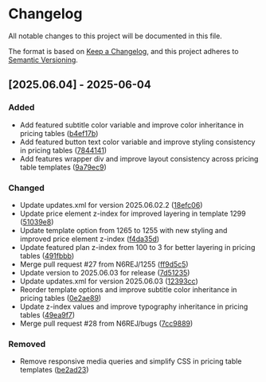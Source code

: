 # Changelog

All notable changes to this project will be documented in this file.

The format is based on [Keep a Changelog](https://keepachangelog.com/en/1.0.0/),
and this project adheres to [Semantic Versioning](https://semver.org/spec/v2.0.0.html).

## [2025.06.04] - 2025-06-04

### Added

* Add featured subtitle color variable and improve color inheritance in pricing tables ([b4ef17b](https://github.com/N6REJ/mod_bears_pricing_tables/commit/b4ef17b))
* Add featured button text color variable and improve styling consistency in pricing tables ([7844141](https://github.com/N6REJ/mod_bears_pricing_tables/commit/7844141))
* Add features wrapper div and improve layout consistency across pricing table templates ([9a79ec9](https://github.com/N6REJ/mod_bears_pricing_tables/commit/9a79ec9))

### Changed

* Update updates.xml for version 2025.06.02.2 ([18efc06](https://github.com/N6REJ/mod_bears_pricing_tables/commit/18efc06))
* Update price element z-index for improved layering in template 1299 ([51039e8](https://github.com/N6REJ/mod_bears_pricing_tables/commit/51039e8))
* Update template option from 1265 to 1255 with new styling and improved price element z-index ([f4da35d](https://github.com/N6REJ/mod_bears_pricing_tables/commit/f4da35d))
* Update featured plan z-index from 100 to 3 for better layering in pricing tables ([491fbbb](https://github.com/N6REJ/mod_bears_pricing_tables/commit/491fbbb))
* Merge pull request #27 from N6REJ/1255 ([ff9d5c5](https://github.com/N6REJ/mod_bears_pricing_tables/commit/ff9d5c5))
* Update version to 2025.06.03 for release ([7d51235](https://github.com/N6REJ/mod_bears_pricing_tables/commit/7d51235))
* Update updates.xml for version 2025.06.03 ([12393cc](https://github.com/N6REJ/mod_bears_pricing_tables/commit/12393cc))
* Reorder template options and improve subtitle color inheritance in pricing tables ([0e2ae89](https://github.com/N6REJ/mod_bears_pricing_tables/commit/0e2ae89))
* Update z-index values and improve typography inheritance in pricing tables ([49ea9f7](https://github.com/N6REJ/mod_bears_pricing_tables/commit/49ea9f7))
* Merge pull request #28 from N6REJ/bugs ([7cc9889](https://github.com/N6REJ/mod_bears_pricing_tables/commit/7cc9889))

### Removed

* Remove responsive media queries and simplify CSS in pricing table templates ([be2ad23](https://github.com/N6REJ/mod_bears_pricing_tables/commit/be2ad23))

